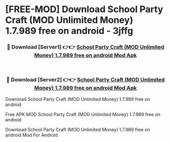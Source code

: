 # [FREE-MOD] Download School Party Craft (MOD Unlimited Money) 1.7.989 free on android - 3jffg


<div align="center">
<h3>🔴 Download [Server1] 👉👉 <a href="https://apk-comot.site?title=School_Party_Craft_(MOD_Unlimited_Money)_1.7.989_free_on_android">School Party Craft (MOD Unlimited Money) 1.7.989 free on android Mod Apk</a></h3><br>

<h3>🔴 Download [Server2] 👉👉 <a href="https://apk-comot.site?title=School_Party_Craft_(MOD_Unlimited_Money)_1.7.989_free_on_android">School Party Craft (MOD Unlimited Money) 1.7.989 free on android Mod Apk</a></h3>
</div>



Download School Party Craft (MOD Unlimited Money) 1.7.989 free on android 

Free APK MOD School Party Craft (MOD Unlimited Money) 1.7.989 free on android 

Download School Party Craft (MOD Unlimited Money) 1.7.989 free on android Mod For Android
